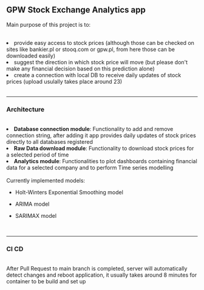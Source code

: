 ## GPW Stock Exchange Analytics app

Main purpose of this project is to:  

<br>
<li> provide easy access to stock prices (although those can be checked on sites like bankier.pl or stooq.com or gpw.pl, from here those can be downloaded easily)</li>
<li> suggest the direction in which stock price will move (but please don't make any financial decision based on this prediction alone)</li>
<li> create a connection with local DB to receive daily updates of stock prices (upload usulally takes place around 23)</li>
<br>
<hr>
<h3> Architecture </h3> 
<br>
<li> <strong>Database connection module</strong>: Functionality to add and remove connection string, after adding it app provides daily updates of stock prices directly to all databases registered </li>
<li> <strong>Raw Data download module</strong>: Functionality to download stock prices for a selected period of time </li>
<li> <strong>Analytics module</strong>: Functionalities to plot dashboards containing financial data for a selected company and to perform Time series modelling</li> 
<br>
Currently implemented models:  

- Holt-Winters Exponential Smoothing model  

- ARIMA model  

- SARIMAX model  

<br>
<hr>
<h3>  CI CD </h3>
<br>
After Pull Request to main branch is completed, server will automatically detect changes and reboot application, it usually takes around 8 minutes for container to be build and set up 